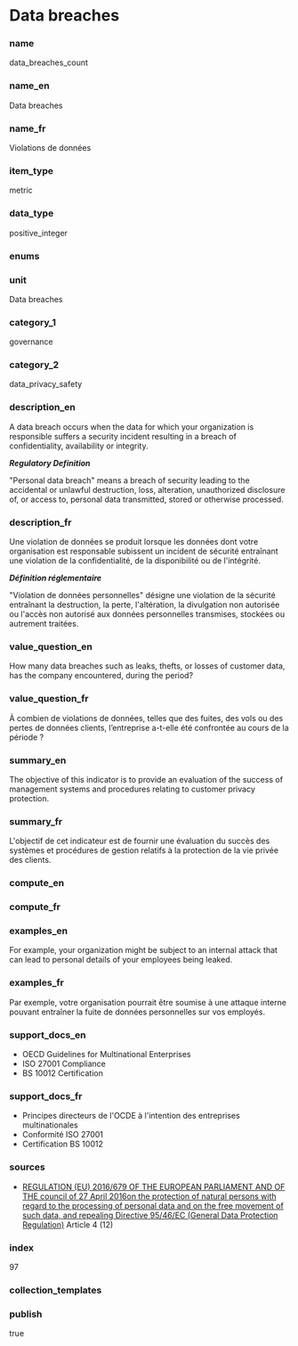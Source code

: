 # Data breaches

### name

data_breaches_count

### name_en

Data breaches

### name_fr

Violations de données

### item_type

metric

### data_type

positive_integer

### enums



### unit

Data breaches

### category_1

governance

### category_2

data_privacy_safety

### description_en

A data breach occurs when the data for which your organization is responsible suffers a security
incident resulting in a breach of confidentiality, availability or integrity. 

***Regulatory Definition***

"Personal data breach" means a breach of security leading to the accidental or unlawful
destruction, loss, alteration, unauthorized disclosure of, or access to, personal data transmitted,
stored or otherwise processed.

### description_fr

Une violation de données se produit lorsque les données dont votre organisation est responsable
subissent un incident de sécurité entraînant une violation de la confidentialité, de la
disponibilité ou de l'intégrité.

***Définition réglementaire***

"Violation de données personnelles" désigne une violation de la sécurité entraînant la destruction,
la perte, l'altération, la divulgation non autorisée ou l'accès non autorisé aux données
personnelles transmises, stockées ou autrement traitées.

### value_question_en

How many data breaches such as leaks, thefts, or losses of customer data, has the company
encountered, during the period?

### value_question_fr

À combien de violations de données, telles que des fuites, des vols ou des pertes de données
clients, l’entreprise a-t-elle été confrontée au cours de la période ?

### summary_en

The objective of this indicator is to provide an evaluation of the success of management systems
and procedures relating to customer privacy protection.

### summary_fr

L'objectif de cet indicateur est de fournir une évaluation du succès des systèmes et procédures
de gestion relatifs à la protection de la vie privée des clients.

### compute_en



### compute_fr



### examples_en

For example, your organization might be subject to an internal attack that can lead to personal
details of your employees being leaked.

### examples_fr

Par exemple, votre organisation pourrait être soumise à une attaque interne pouvant entraîner la
fuite de données personnelles sur vos employés.

### support_docs_en

- OECD Guidelines for Multinational Enterprises
- ISO 27001 Compliance
- BS 10012 Certification

### support_docs_fr

- Principes directeurs de l'OCDE à l'intention des entreprises multinationales
- Conformité ISO 27001
- Certification BS 10012

### sources

- [REGULATION (EU) 2016/679 OF THE EUROPEAN PARLIAMENT AND OF THE council of 27 April 2016on the
protection of natural persons with regard to the processing of personal data and on the free
movement of such data, and repealing Directive 95/46/EC (General Data Protection Regulation)](https://eur-lex.europa.eu/legal-content/EN/TXT/PDF/?uri=CELEX:32016R0679)
 Article 4 (12)
            
### index

97

### collection_templates



### publish

true

